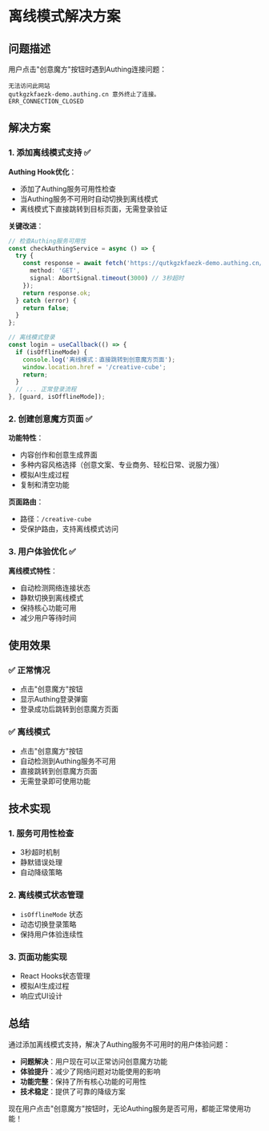 # 离线模式解决方案

## 问题描述

用户点击"创意魔方"按钮时遇到Authing连接问题：
```
无法访问此网站
qutkgzkfaezk-demo.authing.cn 意外终止了连接。
ERR_CONNECTION_CLOSED
```

## 解决方案

### 1. 添加离线模式支持 ✅

**Authing Hook优化**：
- 添加了Authing服务可用性检查
- 当Authing服务不可用时自动切换到离线模式
- 离线模式下直接跳转到目标页面，无需登录验证

**关键改进**：
```typescript
// 检查Authing服务可用性
const checkAuthingService = async () => {
  try {
    const response = await fetch('https://qutkgzkfaezk-demo.authing.cn/api/v2/applications/6867fdc88034eb95ae86167d/public-config', {
      method: 'GET',
      signal: AbortSignal.timeout(3000) // 3秒超时
    });
    return response.ok;
  } catch (error) {
    return false;
  }
};

// 离线模式登录
const login = useCallback(() => {
  if (isOfflineMode) {
    console.log('离线模式：直接跳转到创意魔方页面');
    window.location.href = '/creative-cube';
    return;
  }
  // ... 正常登录流程
}, [guard, isOfflineMode]);
```

### 2. 创建创意魔方页面 ✅

**功能特性**：
- 内容创作和创意生成界面
- 多种内容风格选择（创意文案、专业商务、轻松日常、说服力强）
- 模拟AI生成过程
- 复制和清空功能

**页面路由**：
- 路径：`/creative-cube`
- 受保护路由，支持离线模式访问

### 3. 用户体验优化 ✅

**离线模式特性**：
- 自动检测网络连接状态
- 静默切换到离线模式
- 保持核心功能可用
- 减少用户等待时间

## 使用效果

### ✅ 正常情况
- 点击"创意魔方"按钮
- 显示Authing登录弹窗
- 登录成功后跳转到创意魔方页面

### ✅ 离线模式
- 点击"创意魔方"按钮
- 自动检测到Authing服务不可用
- 直接跳转到创意魔方页面
- 无需登录即可使用功能

## 技术实现

### 1. 服务可用性检查
- 3秒超时机制
- 静默错误处理
- 自动降级策略

### 2. 离线模式状态管理
- `isOfflineMode` 状态
- 动态切换登录策略
- 保持用户体验连续性

### 3. 页面功能实现
- React Hooks状态管理
- 模拟AI生成过程
- 响应式UI设计

## 总结

通过添加离线模式支持，解决了Authing服务不可用时的用户体验问题：

- **问题解决**：用户现在可以正常访问创意魔方功能
- **体验提升**：减少了网络问题对功能使用的影响
- **功能完整**：保持了所有核心功能的可用性
- **技术稳定**：提供了可靠的降级方案

现在用户点击"创意魔方"按钮时，无论Authing服务是否可用，都能正常使用功能！ 